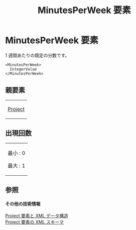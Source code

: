 ﻿---
title: MinutesPerWeek 要素
TOCTitle: MinutesPerWeek 要素
ms:assetid: a7359158-54da-4956-a0f3-abb35f125f14
ms:mtpsurl: https://msdn.microsoft.com/ja-jp/library/Bb968627(v=office.12)
ms:contentKeyID: 16744003
ms.date: 06/30/2008
mtps_version: v=office.12
ms.translationtype: HT
---

# MinutesPerWeek 要素

1 週間あたりの既定の分数です。

    <MinutesPerWeek>
      IntegerValue
    </MinutesPerWeek>

## 親要素

<table>
<colgroup>
<col style="width: 100%" />
</colgroup>
<tbody>
<tr class="odd">
<td><p><a href="project-element.md">Project</a></p></td>
</tr>
</tbody>
</table>


## 出現回数


<table>
<colgroup>
<col style="width: 100%" />
</colgroup>
<tbody>
<tr class="odd">
<td><p>最小 : 0</p>
<p>最大 : 1</p></td>
</tr>
</tbody>
</table>


## 参照

#### その他の技術情報

[Project 要素と XML データ構造](project-elements-and-xml-structure.md)  
[Project 要素の XML スキーマ](xml-schema-for-the-project-element.md)

